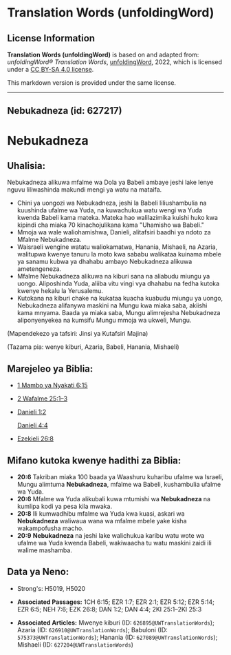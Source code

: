 # Translation Words (unfoldingWord)

## License Information

**Translation Words (unfoldingWord)** is based on and adapted from: _unfoldingWord® Translation Words_, [unfoldingWord](https://unfoldingword.org/utw), 2022, which is licensed under a [CC BY-SA 4.0 license](https://creativecommons.org/licenses/by-sa/4.0/legalcode.en).

This markdown version is provided under the same license.



--------------------------------

## Nebukadneza (id: 627217)

Nebukadneza
===========

Uhalisia:
---------

Nebukadneza alikuwa mfalme wa Dola ya Babeli ambaye jeshi lake lenye nguvu liliwashinda makundi mengi ya watu na mataifa.

* Chini ya uongozi wa Nebukadneza, jeshi la Babeli liliushambulia na kuushinda ufalme wa Yuda, na kuwachukua watu wengi wa Yuda kwenda Babeli kama mateka. Mateka hao walilazimika kuishi huko kwa kipindi cha miaka 70 kinachojulikana kama "Uhamisho wa Babeli."
* Mmoja wa wale waliohamishwa, Danieli, alitafsiri baadhi ya ndoto za Mfalme Nebukadneza.
* Waisraeli wengine watatu waliokamatwa, Hanania, Mishaeli, na Azaria, walitupwa kwenye tanuru la moto kwa sababu walikataa kuinama mbele ya sanamu kubwa ya dhahabu ambayo Nebukadneza alikuwa ametengeneza.
* Mfalme Nebukadneza alikuwa na kiburi sana na aliabudu miungu ya uongo. Aliposhinda Yuda, aliiba vitu vingi vya dhahabu na fedha kutoka kwenye hekalu la Yerusalemu.
* Kutokana na kiburi chake na kukataa kuacha kuabudu miungu ya uongo, Nebukadneza alifanywa maskini na Mungu kwa miaka saba, akiishi kama mnyama. Baada ya miaka saba, Mungu alimrejesha Nebukadneza aliponyenyekea na kumsifu Mungu mmoja wa ukweli, Mungu.

(Mapendekezo ya tafsiri: Jinsi ya Kutafsiri Majina)

(Tazama pia: wenye kiburi, Azaria, Babeli, Hanania, Mishaeli)

Marejeleo ya Biblia:
--------------------

* [1 Mambo ya Nyakati 6:15](https://ref.ly/1Chr6:15)
* [2 Wafalme 25:1–3](https://ref.ly/2Kgs25:1-2Kgs25:3)
* [Danieli 1:2](https://ref.ly/Dan1:2)

    [Danieli 4:4](https://ref.ly/Dan4:4)

* [Ezekieli 26:8](https://ref.ly/Ezek26:8)

Mifano kutoka kwenye hadithi za Biblia:
---------------------------------------

* **20:6** Takriban miaka 100 baada ya Waashuru kuharibu ufalme wa Israeli, Mungu alimtuma **Nebukadneza**, mfalme wa Babeli, kushambulia ufalme wa Yuda.
* **20:6** Mfalme wa Yuda alikubali kuwa mtumishi wa **Nebukadneza** na kumlipa kodi ya pesa kila mwaka.
* **20:8** Ili kumwadhibu mfalme wa Yuda kwa kuasi, askari wa **Nebukadneza** waliwaua wana wa mfalme mbele yake kisha wakampofusha macho.
* **20:9** **Nebukadneza** na jeshi lake walichukua karibu watu wote wa ufalme wa Yuda kwenda Babeli, wakiwaacha tu watu maskini zaidi ili walime mashamba.

Data ya Neno:
-------------

* Strong's: H5019, H5020

* **Associated Passages:** 1CH 6:15; EZR 1:7; EZR 2:1; EZR 5:12; EZR 5:14; EZR 6:5; NEH 7:6; EZK 26:8; DAN 1:2; DAN 4:4; 2KI 25:1–2KI 25:3
* **Associated Articles:** Mwenye kiburi (ID: `626895@UWTranslationWords`); Azaria (ID: `626910@UWTranslationWords`); Babuloni (ID: `575373@UWTranslationWords`); Hanania (ID: `627089@UWTranslationWords`); Mishaeli (ID: `627204@UWTranslationWords`)

